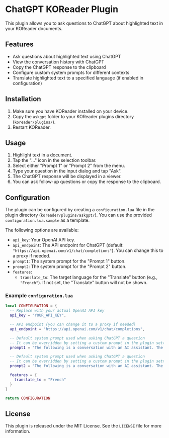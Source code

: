 # ChatGPT KOReader Plugin

This plugin allows you to ask questions to ChatGPT about highlighted text in your KOReader documents.

## Features

- Ask questions about highlighted text using ChatGPT
- View the conversation history with ChatGPT
- Copy the ChatGPT response to the clipboard
- Configure custom system prompts for different contexts
- Translate highlighted text to a specified language (if enabled in configuration)

## Installation

1. Make sure you have KOReader installed on your device.
2. Copy the `askgpt` folder to your KOReader plugins directory (`koreader/plugins/`).
3. Restart KOReader.

## Usage

1. Highlight text in a document.
2. Tap the "..." icon in the selection toolbar.
3. Select either "Prompt 1" or "Prompt 2" from the menu.
4. Type your question in the input dialog and tap "Ask".
5. The ChatGPT response will be displayed in a viewer.
6. You can ask follow-up questions or copy the response to the clipboard.

## Configuration

The plugin can be configured by creating a `configuration.lua` file in the plugin directory (`koreader/plugins/askgpt/`). You can use the provided `configuration.lua.sample` as a template.

The following options are available:

- `api_key`: Your OpenAI API key.
- `api_endpoint`: The API endpoint for ChatGPT (default: `"https://api.openai.com/v1/chat/completions"`). You can change this to a proxy if needed.
- `prompt1`: The system prompt for the "Prompt 1" button.
- `prompt2`: The system prompt for the "Prompt 2" button.
- `features`:
  - `translate_to`: The target language for the "Translate" button (e.g., `"French"`). If not set, the "Translate" button will not be shown.

### Example `configuration.lua`

```lua
local CONFIGURATION = {
  -- Replace with your actual OpenAI API key
  api_key = "YOUR_API_KEY",

  -- API endpoint (you can change it to a proxy if needed)
  api_endpoint = "https://api.openai.com/v1/chat/completions",

  -- Default system prompt used when asking ChatGPT a question
  -- It can be overridden by setting a custom prompt in the plugin settings
  prompt1 = "The following is a conversation with an AI assistant. The assistant is helpful, creative, clever, and very friendly. Answer as concisely as possible.",

  -- Default system prompt used when asking ChatGPT a question
  -- It can be overridden by setting a custom prompt in the plugin settings
  prompt2 = "The following is a conversation with an AI assistant. The assistant is helpful, creative, clever, and very friendly. Answer as concisely as possible.",

  features = {
    translate_to = "French"
  }
}

return CONFIGURATION
```

## License

This plugin is released under the MIT License. See the `LICENSE` file for more information.
